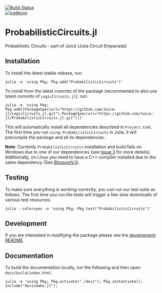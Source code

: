 [![Build Status](https://travis-ci.org/Juice-jl/ProbabilisticCircuits.jl.svg?branch=master)](https://travis-ci.org/Juice-jl/ProbabilisticCircuits.jl)	
[![codecov](https://codecov.io/gh/Juice-jl/ProbabilisticCircuits.jl/branch/master/graph/badge.svg)](https://codecov.io/gh/Juice-jl/ProbabilisticCircuits.jl)	


# ProbabilisticCircuits.jl
Probabilistic Circuits - part of Juice (Julia Circuit Empanada)

## Installation

To install the latest stable release, run:

    julia -e 'using Pkg; Pkg.add("ProbabilisticCircuits")'

To install from the latest commits of the package (recommented to also use latest commits of `LogicCircuits.jl`), run:

    julia -e 'using Pkg; Pkg.add([PackageSpec(url="https://github.com/Juice-jl/LogicCircuits.jl.git"),PackageSpec(url="https://github.com/Juice-jl/ProbabilisticCircuits.jl.git")])'

This will automatically install all dependencies described in `Project.toml`.
The first time you run `using ProbabilisticCircuits` in Julia, it will precompile the package and all its dependencies.

**Note**: Currently `ProbabilisticCircuits` installation and build fails on Windows due to one of our dependencies (see [Issue 3](https://github.com/Juice-jl/ProbabilisticCircuits.jl/issues/3) for more details). Additionally, on Linux you need to have a C++ compiler installed due to the same dependency (See [BlossomV.jl](https://github.com/mlewe/BlossomV.jl)).

## Testing

To make sure everything is working correctly, you can run our test suite as follows. The first time you run the tests will trigger a few slow downloads of various test resources.

    julia --color=yes -e 'using Pkg; Pkg.test("ProbabilisticCircuits")'

## Development

If you are interested in modifying the package please see the [development README](README_DEV.md).

## Documentation

To build the documentation locally, run the following and then open `docs/build/index.html`.

    julia -e 'using Pkg; Pkg.activate("./docs"); Pkg.instantiate(); include("docs/make.jl");
